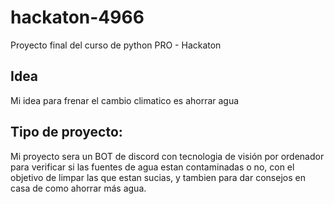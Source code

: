 # hackaton-4966
Proyecto final del curso de python PRO - Hackaton

## Idea
Mi idea para frenar el cambio climatico es ahorrar agua

## Tipo de proyecto:
Mi proyecto sera un BOT de discord con tecnologia de visión por ordenador para verificar si las fuentes de agua estan contaminadas o no, con el objetivo de limpar las que estan sucias, y tambien para dar consejos en casa de como ahorrar más agua.
